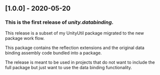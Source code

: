 ## [1.0.0] - 2020-05-20

### This is the first release of *unity.databinding*.

This release is a subset of my UnityUtil package migrated to the new package work flow.

This package contains the reflection extensions and the original data binding assembly code bundled into a package.

The release is meant to be used in projects that do not want to include the full package but just want to use the data binding functionality.
